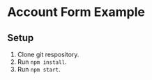 # Account Form Example
## Setup
1. Clone git respository.
2. Run `npm install`.
3. Run `npm start`.
